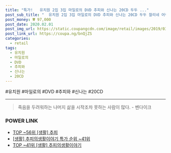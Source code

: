 ```yaml
--- 
title: "특가!   유치원 2집 3집 마일로의 DVD 추피와 신나는 20CD 두두 ..." 
post_sub_title: "  유치원 2집 3집 마일로의 DVD 추피와 신나는 20CD 두두 찰리네 어린이영어" 
post_money: ₩ 97,000 
post_date: 2020.02.01 
post_img_url: https://static.coupangcdn.com/image/retail/images/2019/03/13/11/1/e314956a-5539-406f-935e-ee216819d520.jpg 
post_link_url: https://coupa.ng/bnQjZS 
categories: 
  - retail 
tags: 
  - 유치원 
  - 마일로의 
  - DVD 
  - 추피와 
  - 신나는 
  - 20CD 
--- 
```

  #유치원 #마일로의 #DVD #추피와 #신나는 #20CD 
<hr> 

> 죽음을 두려워하는 나머지 삶을 시작조차 못하는 사람이 많다. - 벤다이크 


### POWER LINK

* <a href="https://blog.naver.com/an0733/221792468663" target="_blank"> TOP ~56위 [생활] 추피</a>
* <a href="https://blog.naver.com/sakai111/221792484305" target="_blank"> [생활] 추피의생활이야기 특가 순위 ~41위</a>
* <a href="https://blog.naver.com/an0733/221792484303" target="_blank"> TOP ~41위 [생활] 추피의생활이야기</a>
